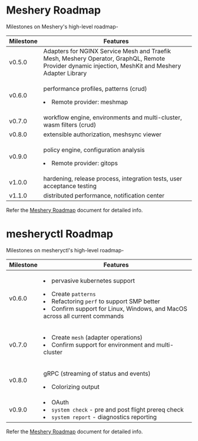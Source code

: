 # Meshery Roadmap

Milestones on Meshery's high-level roadmap-

Milestone | Features
--- | ---
v0.5.0 | Adapters for NGINX Service Mesh and Traefik Mesh, Meshery Operator, GraphQL, Remote Provider dynamic injection, MeshKit and Meshery Adapter Library
v0.6.0 | <p>performance profiles, patterns (crud)</p><p><li>Remote provider: meshmap</li></p>
v0.7.0 | workflow engine, environments and multi-cluster, wasm filters (crud)
v0.8.0 | extensible authorization, meshsync viewer
v0.9.0 | <p>policy engine, configuration analysis</p><p><li>Remote provider: gitops</li></p>
v1.0.0 | hardening, release process, integration tests, user acceptance testing
v1.1.0 | distributed performance, notification center

Refer the [Meshery Roadmap](https://docs.google.com/document/d/1kvcz8jdvFwXmYBBaY2-3fHHUUoy1GJLpZZXuoxZQoOk/edit#) document for detailed info.

# mesheryctl Roadmap

Milestones on mesheryctl's high-level roadmap-

Milestone | Features
--- | ---
v0.6.0 | <p><li>pervasive kubernetes support </li> </p><p><li>Create `patterns`</li><li>Refactoring `perf` to support SMP better</li><li>Confirm support for Linux, Windows, and MacOS across all current commands</li></p>
v0.7.0 | <p><li>Create `mesh` (adapter operations)</li><li>Confirm support for environment and multi-cluster</li></p>
v0.8.0 | <p>gRPC (streaming of status and events)<p><p><li>Colorizing output</li></p>
v0.9.0 | <Li>OAuth</Li><Li>`system check` - pre and post flight prereq check</li><Li>`system report` - diagnostics reporting</li>

Refer the [Meshery Roadmap](https://docs.google.com/document/d/1kvcz8jdvFwXmYBBaY2-3fHHUUoy1GJLpZZXuoxZQoOk/edit#) document for detailed info.
